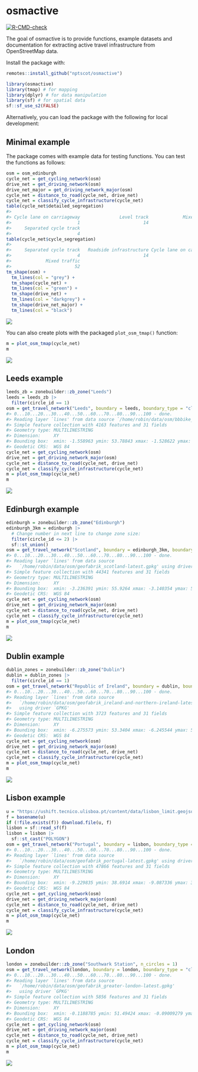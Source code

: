 
<!-- README.md is generated from README.Rmd. Please edit that file -->

# osmactive

<!-- badges: start -->

[![R-CMD-check](https://github.com/nptscot/osmactive/actions/workflows/R-CMD-check.yaml/badge.svg)](https://github.com/nptscot/osmactive/actions/workflows/R-CMD-check.yaml)

<!-- badges: end -->

The goal of osmactive is to provide functions, example datasets and
documentation for extracting active travel infrastructure from
OpenStreetMap data.

Install the package with:

``` r
remotes::install_github("nptscot/osmactive")
```

``` r
library(osmactive)
library(tmap) # for mapping
library(dplyr) # for data manipulation
library(sf) # for spatial data
sf::sf_use_s2(FALSE)
```

Alternatively, you can load the package with the following for local
development:

## Minimal example

The package comes with example data for testing functions. You can test
the functions as follows:

``` r
osm = osm_edinburgh
cycle_net = get_cycling_network(osm)
drive_net = get_driving_network(osm)
drive_net_major = get_driving_network_major(osm)
cycle_net = distance_to_road(cycle_net, drive_net)
cycle_net = classify_cycle_infrastructure(cycle_net)
table(cycle_net$detailed_segregation)
#> 
#> Cycle lane on carriageway               Level track             Mixed traffic 
#>                         1                        14                        52 
#>     Separated cycle track 
#>                         4
table(cycle_net$cycle_segregation)
#> 
#>     Separated cycle track   Roadside infrastructure Cycle lane on carriageway 
#>                         4                        14                         1 
#>             Mixed traffic 
#>                        52
tm_shape(osm) +
  tm_lines(col = "grey") +
  tm_shape(cycle_net) +
  tm_lines(col = "green") +
  tm_shape(drive_net) +
  tm_lines(col = "darkgrey") +
  tm_shape(drive_net_major) +
  tm_lines(col = "black")
```

![](man/figures/README-minimal-1.png)<!-- -->

You can also create plots with the packaged `plot_osm_tmap()` function:

``` r
m = plot_osm_tmap(cycle_net)
m
```

![](man/figures/README-minimal_plot_osm_tmap-1.png)<!-- -->

## Leeds example

``` r
leeds_zb = zonebuilder::zb_zone("Leeds")
leeds = leeds_zb |>
  filter(circle_id == 1)
osm = get_travel_network("Leeds", boundary = leeds, boundary_type = "clipsrc")
#> 0...10...20...30...40...50...60...70...80...90...100 - done.
#> Reading layer `lines' from data source `/home/robin/data/osm/bbbike_Leeds.gpkg' using driver `GPKG'
#> Simple feature collection with 4163 features and 31 fields
#> Geometry type: MULTILINESTRING
#> Dimension:     XY
#> Bounding box:  xmin: -1.558963 ymin: 53.78843 xmax: -1.528622 ymax: 53.80639
#> Geodetic CRS:  WGS 84
cycle_net = get_cycling_network(osm)
drive_net = get_driving_network_major(osm)
cycle_net = distance_to_road(cycle_net, drive_net)
cycle_net = classify_cycle_infrastructure(cycle_net)
m = plot_osm_tmap(cycle_net)
m
```

![](man/figures/README-leeds-1.png)<!-- -->

## Edinburgh example

``` r
edinburgh = zonebuilder::zb_zone("Edinburgh")
edinburgh_3km = edinburgh |>
  # Change number in next line to change zone size:
  filter(circle_id <= 2) |>
  sf::st_union()
osm = get_travel_network("Scotland", boundary = edinburgh_3km, boundary_type = "clipsrc")
#> 0...10...20...30...40...50...60...70...80...90...100 - done.
#> Reading layer `lines' from data source 
#>   `/home/robin/data/osm/geofabrik_scotland-latest.gpkg' using driver `GPKG'
#> Simple feature collection with 44341 features and 31 fields
#> Geometry type: MULTILINESTRING
#> Dimension:     XY
#> Bounding box:  xmin: -3.236391 ymin: 55.9264 xmax: -3.140354 ymax: 55.98029
#> Geodetic CRS:  WGS 84
cycle_net = get_cycling_network(osm)
drive_net = get_driving_network_major(osm)
cycle_net = distance_to_road(cycle_net, drive_net)
cycle_net = classify_cycle_infrastructure(cycle_net)
m = plot_osm_tmap(cycle_net)
m
```

![](man/figures/README-edinburgh-1.png)<!-- -->

<!-- Save an interactive version of the map to check the results as follows: -->

## Dublin example

``` r
dublin_zones = zonebuilder::zb_zone("Dublin")
dublin = dublin_zones |>
  filter(circle_id == 1)
osm = get_travel_network("Republic of Ireland", boundary = dublin, boundary_type = "clipsrc")
#> 0...10...20...30...40...50...60...70...80...90...100 - done.
#> Reading layer `lines' from data source 
#>   `/home/robin/data/osm/geofabrik_ireland-and-northern-ireland-latest.gpkg' 
#>   using driver `GPKG'
#> Simple feature collection with 3723 features and 31 fields
#> Geometry type: MULTILINESTRING
#> Dimension:     XY
#> Bounding box:  xmin: -6.275573 ymin: 53.3404 xmax: -6.245544 ymax: 53.35836
#> Geodetic CRS:  WGS 84
cycle_net = get_cycling_network(osm)
drive_net = get_driving_network_major(osm)
cycle_net = distance_to_road(cycle_net, drive_net)
cycle_net = classify_cycle_infrastructure(cycle_net)
m = plot_osm_tmap(cycle_net)
m
```

![](man/figures/README-dublin-1.png)<!-- -->

## Lisbon example

``` r
u = "https://ushift.tecnico.ulisboa.pt/content/data/lisbon_limit.geojson"
f = basename(u)
if (!file.exists(f)) download.file(u, f)
lisbon = sf::read_sf(f)
lisbon = lisbon |>
  sf::st_cast("POLYGON")
osm = get_travel_network("Portugal", boundary = lisbon, boundary_type = "clipsrc", force_vectortranslate = TRUE)
#> 0...10...20...30...40...50...60...70...80...90...100 - done.
#> Reading layer `lines' from data source 
#>   `/home/robin/data/osm/geofabrik_portugal-latest.gpkg' using driver `GPKG'
#> Simple feature collection with 47866 features and 31 fields
#> Geometry type: MULTILINESTRING
#> Dimension:     XY
#> Bounding box:  xmin: -9.229835 ymin: 38.6914 xmax: -9.087336 ymax: 38.79747
#> Geodetic CRS:  WGS 84
cycle_net = get_cycling_network(osm)
drive_net = get_driving_network_major(osm)
cycle_net = distance_to_road(cycle_net, drive_net)
cycle_net = classify_cycle_infrastructure(cycle_net)
m = plot_osm_tmap(cycle_net)
m
```

![](man/figures/README-lisbon-1.png)<!-- -->

## London

``` r
london = zonebuilder::zb_zone("Southwark Station", n_circles = 1)
osm = get_travel_network(london, boundary = london, boundary_type = "clipsrc")
#> 0...10...20...30...40...50...60...70...80...90...100 - done.
#> Reading layer `lines' from data source 
#>   `/home/robin/data/osm/geofabrik_greater-london-latest.gpkg' 
#>   using driver `GPKG'
#> Simple feature collection with 5856 features and 31 fields
#> Geometry type: MULTILINESTRING
#> Dimension:     XY
#> Bounding box:  xmin: -0.1188785 ymin: 51.49424 xmax: -0.09009279 ymax: 51.51222
#> Geodetic CRS:  WGS 84
cycle_net = get_cycling_network(osm)
drive_net = get_driving_network_major(osm)
cycle_net = distance_to_road(cycle_net, drive_net)
cycle_net = classify_cycle_infrastructure(cycle_net)
m = plot_osm_tmap(cycle_net)
m
```

![](man/figures/README-london-1.png)<!-- -->

